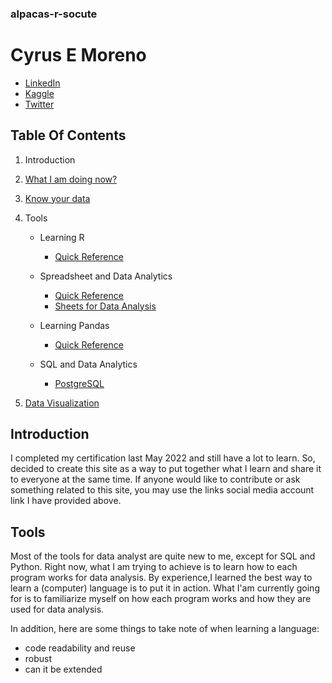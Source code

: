 ### alpacas-r-socute
# Cyrus E Moreno
- [LinkedIn](https://www.linkedin.com/in/cyrusemoreno/)
- [Kaggle](https://www.kaggle.com/cyrusmoreno)
- [Twitter](https://twitter.com/CyrusEMoreno)

## Table Of Contents
1. Introduction
2. [What I am doing now?](/projects.md)
3. [Know your data](/kyd.md)
4. Tools
   - Learning R
     - [Quick Reference](/r/quick_ref.md)

   - Spreadsheet and Data Analytics
     - [Quick Reference](/gs/quick_ref.md)
     - [Sheets for Data Analysis](/gs/xl.md)

   - Learning Pandas
     - [Quick Reference](/py/quick_ref.md)

   - SQL and Data Analytics
     - [PostgreSQL](/sql/quick_ref.md)

5.  [Data Visualization](/viz/viz.md)

## Introduction

I completed my certification last May 2022 and still have a lot to learn. So, decided to create this site as a way to put together what I learn and share it to everyone at the same time. If anyone would like to contribute or ask something related to this site, you may use the links social media account link I have provided above.

## Tools  

Most of the tools for data analyst are quite new to me, except for SQL and Python. Right now, what I am trying to achieve is to learn how to each program works for data analysis. By experience,I learned the best way to learn a (computer) language is to put it in action. What I'am currently going for is to familiarize myself on how each program works and how they are used for data analysis.

In addition, here are some things to take note of when learning a language:
- code readability and reuse
- robust
- can it be extended
